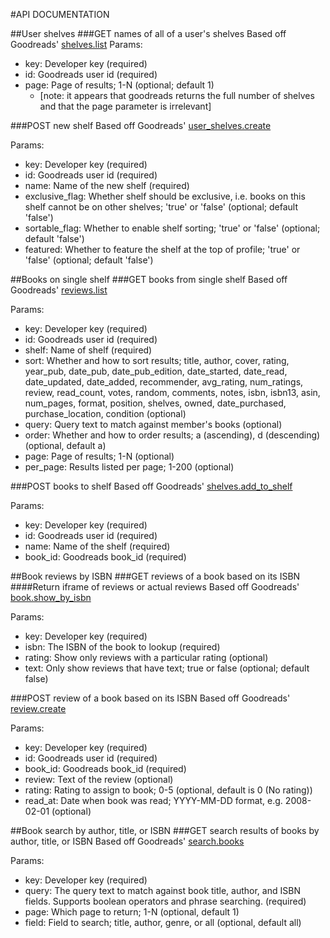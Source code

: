 #API DOCUMENTATION

##User shelves
###GET names of all of a user's shelves
Based off Goodreads' [shelves.list](https://www.goodreads.com/api#shelves.list)
Params:
- key: Developer key (required)
- id: Goodreads user id (required)
- page: Page of results; 1-N (optional; default 1)
  - [note: it appears that goodreads returns the full number of shelves and that the page parameter is irrelevant]

###POST new shelf
Based off Goodreads' [user_shelves.create](https://www.goodreads.com/api#user_shelves.create)   

Params:
- key: Developer key (required)
- id: Goodreads user id (required)
- name: Name of the new shelf (required)
- exclusive_flag: Whether shelf should be exclusive, i.e. books on this shelf cannot be on other shelves; 'true' or 'false' (optional; default 'false')
- sortable_flag: Whether to enable shelf sorting; 'true' or 'false' (optional; default 'false')
- featured: Whether to feature the shelf at the top of profile; 'true' or 'false' (optional; default 'false')


##Books on single shelf
###GET books from single shelf
Based off Goodreads' [reviews.list](https://www.goodreads.com/api#reviews.list)

Params:
- key: Developer key (required)
- id: Goodreads user id (required)
- shelf: Name of shelf (required)
- sort: Whether and how to sort results; title, author, cover, rating, year_pub, date_pub, date_pub_edition, date_started, date_read, date_updated, date_added, recommender, avg_rating, num_ratings, review, read_count, votes, random, comments, notes, isbn, isbn13, asin, num_pages, format, position, shelves, owned, date_purchased, purchase_location, condition (optional)
- query: Query text to match against member's books (optional)
- order: Whether and how to order results; a (ascending), d (descending) (optional, default a)
- page: Page of results; 1-N (optional)
- per_page: Results listed per page; 1-200 (optional)

###POST books to shelf
Based off Goodreads' [shelves.add_to_shelf](https://www.goodreads.com/api#shelves.add_to_shelf)

Params:
- key: Developer key (required)
- id: Goodreads user id (required)
- name: Name of the shelf (required)
- book_id: Goodreads book_id (required)


##Book reviews by ISBN
###GET reviews of a book based on its ISBN
####Return iframe of reviews or actual reviews
Based off Goodreads' [book.show_by_isbn](https://www.goodreads.com/api#book.show_by_isbn)

Params:
- key: Developer key (required)
- isbn: The ISBN of the book to lookup (required)
- rating: Show only reviews with a particular rating (optional)
- text: Only show reviews that have text; true or false (optional; default false)


###POST review of a book based on its ISBN
Based off Goodreads' [review.create](https://www.goodreads.com/api#review.create)

Params:
- key: Developer key (required)
- id: Goodreads user id (required)
- book_id: Goodreads book_id (required)
- review: Text of the review (optional)
- rating: Rating to assign to book; 0-5 (optional, default is 0 (No rating))
- read_at: Date when book was read; YYYY-MM-DD format, e.g. 2008-02-01 (optional)


##Book search by author, title, or ISBN
###GET search results of books by author, title, or ISBN
Based off Goodreads' [search.books](https://www.goodreads.com/api#search.books)

Params:
- key: Developer key (required)
- query: The query text to match against book title, author, and ISBN fields. Supports boolean operators and phrase searching. (required)
- page: Which page to return; 1-N (optional, default 1)
- field: Field to search; title, author, genre, or all (optional, default all)





